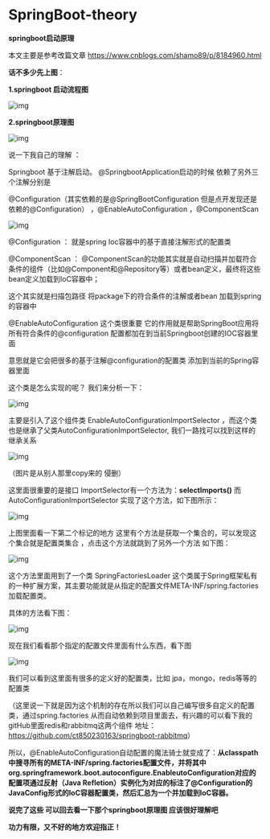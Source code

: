 # SpringBoot-theory
**springboot启动原理**

本文主要是参考改篇文章 <https://www.cnblogs.com/shamo89/p/8184960.html>

**话不多少先上图**：

**1.springboot 启动流程图**



![img](<https://github.com/ct850230163/SpringBoot-theory/blob/master/images/springboot-%E5%90%AF%E5%8A%A8%E5%8E%9F%E7%90%86.png>)



**2.springboot原理图**



![img](https://github.com/ct850230163/SpringBoot-theory/blob/master/images/springboot%E5%8E%9F%E7%90%86%E5%9B%BE.png)



说一下我自己的理解 ：

Springboot 基于注解启动。 @SpringbootApplication启动的时候 依赖了另外三个注解分别是

@Configuration（其实依赖的是@SpringBootConfiguration 但是点开发现还是依赖的@Configuration） ，@EnableAutoConfiguration ，@ComponentScan 

![img](https://github.com/ct850230163/SpringBoot-theory/blob/master/images/%E5%BE%AE%E4%BF%A1%E6%88%AA%E5%9B%BE_20190328165544.png)



@Configuration ： 就是spring Ioc容器中的基于直接注解形式的配置类

@ComponentScan ：   @ComponentScan的功能其实就是自动扫描并加载符合条件的组件（比如@Component和@Repository等）或者bean定义，最终将这些bean定义加载到IoC容器中；

这个其实就是扫描包路径 将package下的符合条件的注解或者bean 加载到spring的容器中

@EnableAutoConfiguration 这个类很重要 它的作用就是帮助SpringBoot应用将所有符合条件的@configuration 配置都加在到当前Springboot创建的IOC容器里面

意思就是它会把很多的基于注解@configuration的配置类 添加到当前的Spring容器里面

这个类是怎么实现的呢？  我们来分析一下：

![img](https://github.com/ct850230163/SpringBoot-theory/blob/master/images/clipboard1.png)

主要是引入了这个组件类 EnableAutoConfigurationImportSelector ，而这个类也是继承了父类AutoConfigurationImportSelector, 我们一路找可以找到这样的继承关系

![img](https://github.com/ct850230163/SpringBoot-theory/blob/master/images/1112095-20181115152043749-1596939041.png)

（图片是从别人那里copy来的 侵删）


这里面很重要的是接口 ImportSelector有一个方法为：**selectImports()** 而AutoConfigurationImportSelector 实现了这个方法，如下图所示：

![img](https://github.com/ct850230163/SpringBoot-theory/blob/master/images/clipboard2.png)

上图里面看一下第二个标记的地方 这里有个方法是获取一个集合的，可以发现这个集合就是配置类集合 ，点击这个方法就跳到了另外一个方法 如下图：

![img](https://github.com/ct850230163/SpringBoot-theory/blob/master/images/clipboard3.png)

这个方法里面用到了一个类 SpringFactoriesLoader 这个类属于Spring框架私有的一种扩展方案，其主要功能就是从指定的配置文件META-INF/spring.factories加载配置类。

具体的方法看下图：

![img](https://github.com/ct850230163/SpringBoot-theory/blob/master/images/clipboard5.png)

现在我们看看那个指定的配置文件里面有什么东西，看下图

![img](https://github.com/ct850230163/SpringBoot-theory/blob/master/images/clipboard4.png)

我们可以看到这里面有很多的定义好的配置类，比如 jpa，mongo，redis等等的配置类

（这里说一下就是因为这个机制的存在所以我们可以自己编写很多自定义的配置类，通过spring.factories 从而自动依赖到项目里面去，有兴趣的可以看下我的gitHub里面redis和rabbitmq这两个组件 地址： <https://github.com/ct850230163/springboot-rabbitmq>）

所以，@EnableAutoConfiguration自动配置的魔法骑士就变成了：**从classpath中搜寻所有的META-INF/spring.factories配置文件，并将其中org.springframework.boot.autoconfigure.EnableutoConfiguration对应的配置项通过反射（Java Refletion）实例化为对应的标注了@Configuration的JavaConfig形式的IoC容器配置类，然后汇总为一个并加载到IoC容器。**

**说完了这些 可以回去看一下那个springboot原理图 应该很好理解吧** 



**功力有限，又不好的地方欢迎指正！**

